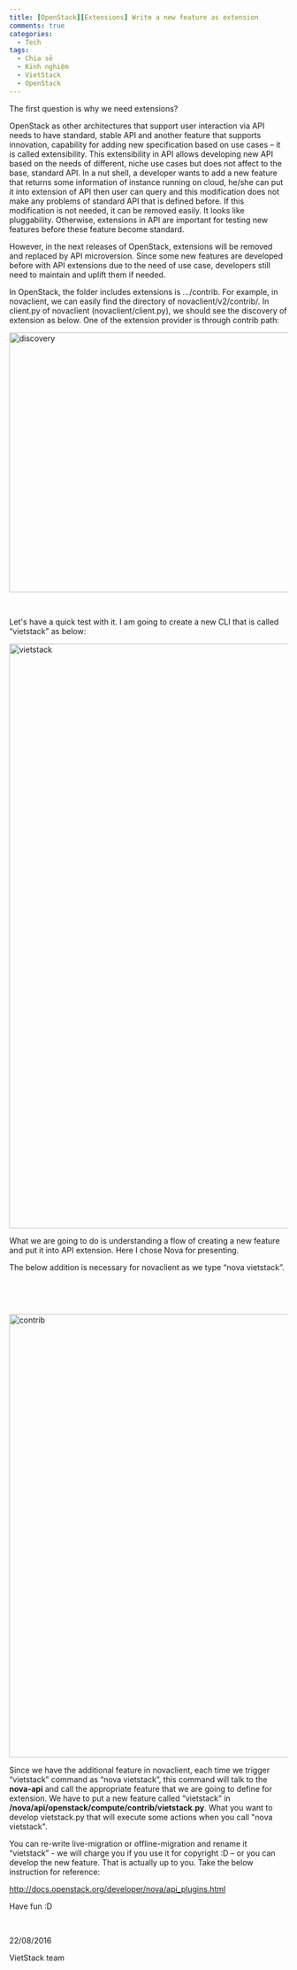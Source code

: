 ```yaml
---
title: [OpenStack][Extensions] Write a new feature as extension
comments: true
categories: 
  - Tech
tags: 
  - Chia sẻ
  - Kinh nghiệm
  - VietStack
  - OpenStack
---
```

The first question is why we need extensions?

OpenStack as other architectures that support user interaction via API needs to have standard, stable API and another feature that supports innovation, capability for adding new specification based on use cases – it is called extensibility. This extensibility in API allows developing new API based on the needs of different, niche use cases but does not affect to the base, standard API. In a nut shell, a developer wants to add a new feature that returns some information of instance running on cloud, he/she can put it into extension of API then user can query and this modification does not make any problems of standard API that is defined before. If this modification is not needed, it can be removed easily. It looks like pluggability. Otherwise, extensions in API are important for testing new features before these feature become standard.

However, in the next releases of OpenStack, extensions will be removed and replaced by API microversion. Since some new features are developed before with API extensions due to the need of use case, developers still need to maintain and uplift them if needed.

In OpenStack, the folder includes extensions is …/contrib. For example, in novaclient, we can easily find the directory of novaclient/v2/contrib/. In client.py of novaclient (novaclient/client.py), we should see the discovery of extension as below. One of the extension provider is through contrib path:

<img class="alignnone size-full wp-image-880" src="https://vietstack.files.wordpress.com/2016/08/discovery.png" alt="discovery" width="1300" height="469" />

&nbsp;

Let's have a quick test with it. I am going to create a new CLI that is called “vietstack” as below:

<img class="alignnone size-full wp-image-868" src="https://vietstack.files.wordpress.com/2016/08/vietstack.png" alt="vietstack" width="1855" height="1056" />

What we are going to do is understanding a flow of creating a new feature and put it into API extension. Here I chose Nova for presenting.

The below addition is necessary for novaclient as we type “nova vietstack”.

&nbsp;

&nbsp;

<img class="alignnone size-full wp-image-877" src="https://vietstack.files.wordpress.com/2016/08/contrib.png" alt="contrib" width="1300" height="801" />

Since we have the additional feature in novaclient, each time we trigger “vietstack” command as “nova vietstack”, this command will talk to the <strong>nova-api</strong> and call the appropriate feature that we are going to define for extension. We have to put a new feature called “vietstack” in <strong>/nova/api/openstack/compute/contrib/vietstack.py</strong>. What you want to develop vietstack.py that will execute some actions when you call "nova vietstack".

You can re-write live-migration or offline-migration and rename it “vietstack” - we will charge you if you use it for copyright :D – or you can develop the new feature. That is actually up to you. Take the below instruction for reference:

http://docs.openstack.org/developer/nova/api_plugins.html

Have fun :D

&nbsp;

22/08/2016

VietStack team

<h6></h6>
